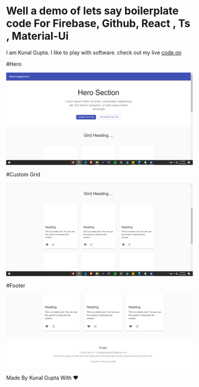 # Well a demo of lets say boilerplate code For Firebase, Github, React , Ts , Material-Ui


I am Kunal Gupta. I like to play with software.
check out my live [code on](https://react-ts-demo-92c1e.web.app) 


#Hero

![Hero Section Img](/ss/Hero.png)

#Custom Grid

![Custom Grid Section Img](/ss/Grid.png)

#Footer

![Footer Section Img](/ss/Footer.png)

Made By Kunal Gupta With ❤️